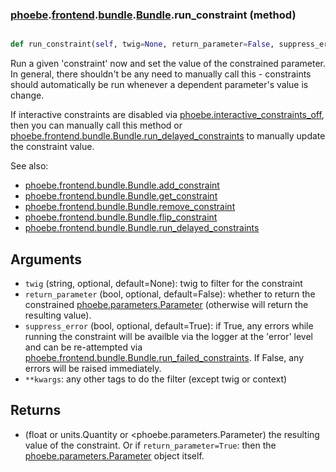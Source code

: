 ### [phoebe](phoebe.md).[frontend](phoebe.frontend.md).[bundle](phoebe.frontend.bundle.md).[Bundle](phoebe.frontend.bundle.Bundle.md).run_constraint (method)


```py

def run_constraint(self, twig=None, return_parameter=False, suppress_error=True, **kwargs)

```



Run a given 'constraint' now and set the value of the constrained
parameter.  In general, there shouldn't be any need to manually
call this - constraints should automatically be run whenever a
dependent parameter's value is change.

If interactive constraints are disabled via [phoebe.interactive_constraints_off](phoebe.interactive_constraints_off.md),
then you can manually call this method or [phoebe.frontend.bundle.Bundle.run_delayed_constraints](phoebe.frontend.bundle.Bundle.run_delayed_constraints.md)
to manually update the constraint value.

See also:
* [phoebe.frontend.bundle.Bundle.add_constraint](phoebe.frontend.bundle.Bundle.add_constraint.md)
* [phoebe.frontend.bundle.Bundle.get_constraint](phoebe.frontend.bundle.Bundle.get_constraint.md)
* [phoebe.frontend.bundle.Bundle.remove_constraint](phoebe.frontend.bundle.Bundle.remove_constraint.md)
* [phoebe.frontend.bundle.Bundle.flip_constraint](phoebe.frontend.bundle.Bundle.flip_constraint.md)
* [phoebe.frontend.bundle.Bundle.run_delayed_constraints](phoebe.frontend.bundle.Bundle.run_delayed_constraints.md)

Arguments
-------------
* `twig` (string, optional, default=None): twig to filter for the constraint
* `return_parameter` (bool, optional, default=False): whether to
    return the constrained [phoebe.parameters.Parameter](phoebe.parameters.Parameter.md) (otherwise will
    return the resulting value).
* `suppress_error` (bool, optional, default=True): if True, any errors
    while running the constraint will be availble via the logger at the
    'error' level and can be re-attempted via
    [phoebe.frontend.bundle.Bundle.run_failed_constraints](phoebe.frontend.bundle.Bundle.run_failed_constraints.md).  If False,
    any errors will be raised immediately.
* `**kwargs`:  any other tags to do the filter (except twig or context)

Returns
-----------
* (float or units.Quantity or &lt;phoebe.parameters.Parameter) the resulting
    value of the constraint.  Or if `return_parameter=True`: then the
    [phoebe.parameters.Parameter](phoebe.parameters.Parameter.md) object itself.

